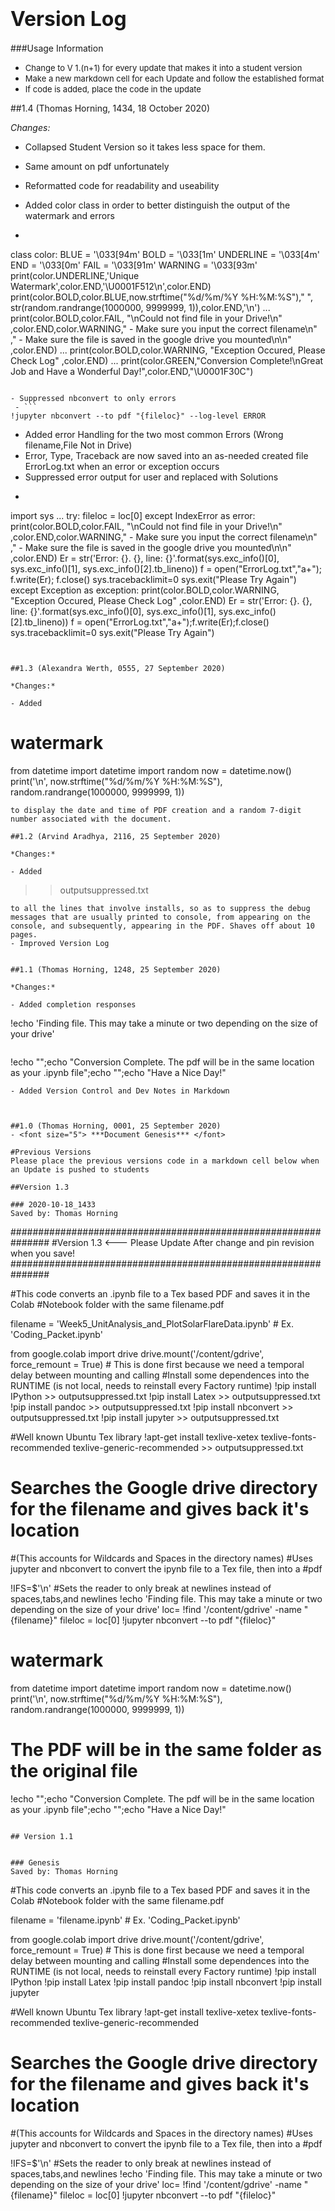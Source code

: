 
# <font size="6">**Version Log**</font>


###Usage Information
- <font size="2">Change to V 1.(n+1) for every update that makes it into a student version</font>
- <font size="2">Make a new markdown cell for each Update and follow the  established format</font>
- <font size="2">If code is added, place the code in the update </font>

##1.4 (Thomas Horning, 1434, 18 October 2020)

*Changes:*
- Collapsed Student Version so it takes less space for them.
 - Same amount on pdf unfortunately

- Reformatted code for readability and useability

- Added color class in order to better distinguish the output of the watermark and errors
 - ```
class color:
    BLUE = '\033[94m'
    BOLD = '\033[1m'
    UNDERLINE = '\033[4m'
    END = '\033[0m'
    FAIL = '\033[91m'
    WARNING = '\033[93m'
print(color.UNDERLINE,'Unique Watermark',color.END,'\U0001F512\n',color.END)
print(color.BOLD,color.BLUE,now.strftime("%d/%m/%Y %H:%M:%S")," ",
      str(random.randrange(1000000, 9999999, 1)),color.END,'\n')
...
  print(color.BOLD,color.FAIL, "\nCould not find file in your Drive!\n" 
        ,color.END,color.WARNING," - Make sure you input the correct filename\n"
        ," - Make sure the file is saved in the google drive you mounted\n\n"
        ,color.END)
...
  print(color.BOLD,color.WARNING, "Exception Occured, Please Check Log"
  ,color.END)
...
  print(color.GREEN,"Conversion Complete!\nGreat Job and Have a Wonderful Day!",color.END,"\U0001F30C")
```

- Suppressed nbconvert to only errors
 - ```
!jupyter nbconvert --to pdf "{fileloc}" --log-level ERROR
```

- Added error Handling for the two most common Errors (Wrong filename,File Not in Drive)
 - Error, Type, Traceback are now saved into an as-needed created file ErrorLog.txt when an error or exception occurs
 - Suppressed error output for user and replaced with Solutions
 - ```
import sys
...
try:
  fileloc = loc[0]
except IndexError as error:
  print(color.BOLD,color.FAIL, "\nCould not find file in your Drive!\n" 
        ,color.END,color.WARNING," - Make sure you input the correct filename\n"
        ," - Make sure the file is saved in the google drive you mounted\n\n"
        ,color.END)
  Er = str('Error: {}. {}, line: {}'.format(sys.exc_info()[0],
                                            sys.exc_info()[1],
                                            sys.exc_info()[2].tb_lineno))
  f = open("ErrorLog.txt","a+"); f.write(Er); f.close()
  sys.tracebacklimit=0
  sys.exit("Please Try Again") 
except Exception as exception:
  print(color.BOLD,color.WARNING, "Exception Occured, Please Check Log"
  ,color.END)
  Er = str('Error: {}. {}, line: {}'.format(sys.exc_info()[0],
                                            sys.exc_info()[1],
                                            sys.exc_info()[2].tb_lineno))
  f = open("ErrorLog.txt","a+");f.write(Er);f.close()
  sys.tracebacklimit=0
  sys.exit("Please Try Again")
```


##1.3 (Alexandra Werth, 0555, 27 September 2020)

*Changes:*

- Added 

```
# watermark 
from datetime import datetime
import random 
now = datetime.now()
print('\n', now.strftime("%d/%m/%Y %H:%M:%S"), random.randrange(1000000, 9999999, 1))
```
to display the date and time of PDF creation and a random 7-digit number associated with the document.

##1.2 (Arvind Aradhya, 2116, 25 September 2020)

*Changes:*

- Added 

```
  >> outputsuppressed.txt
```
to all the lines that involve installs, so as to suppress the debug messages that are usually printed to console, from appearing on the console, and subsequently, appearing in the PDF. Shaves off about 10 pages. 
- Improved Version Log


##1.1 (Thomas Horning, 1248, 25 September 2020)

*Changes:*

- Added completion responses
```
!echo 'Finding file. This may take a minute or two depending on the size of your drive'
```
```
!echo "";echo "Conversion Complete. The pdf will be in the same location as your .ipynb file";echo "";echo "Have a Nice Day!"
```
- Added Version Control and Dev Notes in Markdown



##1.0 (Thomas Horning, 0001, 25 September 2020)
- <font size="5"> ***Document Genesis*** </font>

#Previous Versions
Please place the previous versions code in a markdown cell below when an Update is pushed to students

##Version 1.3

### 2020-10-18_1433
Saved by: Thomas Horning
```
###############################################################
#Version 1.3  <--- Please Update After change and pin revision when you save!
###############################################################

#This code converts an .ipynb file to a Tex based PDF and saves it in the Colab
#Notebook folder with the same filename.pdf

filename = 'Week5_UnitAnalysis_and_PlotSolarFlareData.ipynb' # Ex. 'Coding_Packet.ipynb'

from google.colab import drive
drive.mount('/content/gdrive', force_remount = True) # This is done first because we need a temporal delay between mounting and calling
#Install some dependences into the RUNTIME (is not local, needs to reinstall every Factory runtime)
!pip install IPython >> outputsuppressed.txt
!pip install Latex >> outputsuppressed.txt
!pip install pandoc >> outputsuppressed.txt
!pip install nbconvert >> outputsuppressed.txt
!pip install jupyter >> outputsuppressed.txt

#Well known Ubuntu Tex library
!apt-get install texlive-xetex texlive-fonts-recommended texlive-generic-recommended >> outputsuppressed.txt

# Searches the Google drive directory for the filename and gives back it's location
#(This accounts for Wildcards and Spaces in the directory names)
#Uses jupyter and nbconvert to convert the ipynb file to a Tex file, then into a
#pdf

!IFS=$'\n' #Sets the reader to only break at newlines instead of spaces,tabs,and newlines
!echo 'Finding file. This may take a minute or two depending on the size of your drive'
loc= !find '/content/gdrive' -name "{filename}"
fileloc = loc[0]
!jupyter nbconvert --to pdf "{fileloc}"

# watermark 
from datetime import datetime
import random 
now = datetime.now()
print('\n', now.strftime("%d/%m/%Y %H:%M:%S"), random.randrange(1000000, 9999999, 1))

# The PDF will be in the same folder as the original file
!echo "";echo "Conversion Complete. The pdf will be in the same location as your .ipynb file";echo "";echo "Have a Nice Day!"
```

## Version 1.1 


### Genesis
Saved by: Thomas Horning

```
#This code converts an .ipynb file to a Tex based PDF and saves it in the Colab
#Notebook folder with the same filename.pdf

filename = 'filename.ipynb' # Ex. 'Coding_Packet.ipynb'

from google.colab import drive
drive.mount('/content/gdrive', force_remount = True) # This is done first because we need a temporal delay between mounting and calling
#Install some dependences into the RUNTIME (is not local, needs to reinstall every Factory runtime)
!pip install IPython 
!pip install Latex 
!pip install pandoc
!pip install nbconvert
!pip install jupyter

#Well known Ubuntu Tex library
!apt-get install texlive-xetex texlive-fonts-recommended texlive-generic-recommended

# Searches the Google drive directory for the filename and gives back it's location
#(This accounts for Wildcards and Spaces in the directory names)
#Uses jupyter and nbconvert to convert the ipynb file to a Tex file, then into a
#pdf

!IFS=$'\n' #Sets the reader to only break at newlines instead of spaces,tabs,and newlines
!echo 'Finding file. This may take a minute or two depending on the size of your drive'
loc= !find '/content/gdrive' -name "{filename}"
fileloc = loc[0]
!jupyter nbconvert --to pdf "{fileloc}"

```

